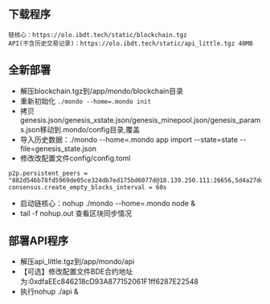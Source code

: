 ## 下载程序
```
链核心：https://olo.ibdt.tech/static/blockchain.tgz
API(不含历史交易记录)：https://olo.ibdt.tech/static/api_little.tgz 40MB
```

## 全新部署
- 解压blockchain.tgz到/app/mondo/blockchain目录
- 重新初始化 `./mondo --home=.mondo init`
- 拷贝genesis.json/genesis_xstate.json/genesis_minepool.json/genesis_params.json移动到.mondo/config目录,覆盖
- 导入历史数据：./mondo --home=.mondo app import --state=state --file=genesis_state.json
- 修改改配置文件config/config.toml
```
p2p.persistent_peers = "882d546b78fd5969de05ce324db7ed175bd6077d@18.139.250.111:26656,5d4a27ddd0e47f3814543c38048758d62a03931f@18.140.180.203:26656,24984b84b6e07f8eb1b8d207a146b1220ba229c1@13.228.188.50:26656,9c7b698a22c4652d7a277e54a22d53f261bc76cf@18.138.87.101:26656"
consensus.create_empty_blocks_interval = 60s
```
- 启动链核心：nohup ./mondo --home=.mondo node &
- tail -f nohup.out 查看区块同步情况

## 部署API程序
- 解压api_little.tgz到/app/mondo/api
- 【可选】修改配置文件BDE合约地址为:0xdfaEEc846218cD93A877152061F1ff6287E22548
- 执行nohup ./api &

